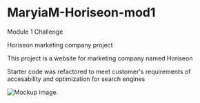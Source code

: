 # MaryiaM-Horiseon-mod1
Module 1 Challenge

Horiseon marketing company project

This project is a website for marketing company named Horiseon

Starter code was refactored to meet customer's requirements of accesability and optimization for search engines

![Mockup image.](.assets/images/01-html-css-git-homework-demo.png)
